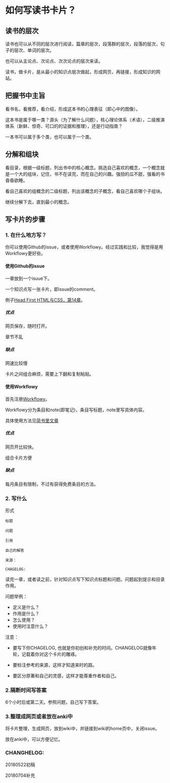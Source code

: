 # 如何写读书卡片？


## 读书的层次

读书也可以从不同的层次进行阅读，篇章的层次，段落群的层次，段落的层次，句子的层次、单词的层次。

也可以从主论点、次论点、次次论点的层次来读。

读书，做卡片，是从最小的知识点层次做起，形成网页，再链接，形成知识的网站。

## 把握书中主旨

看书名，看推荐，看介绍，形成这本书的心理表征（即心中的图像）。

这本书是属于哪一类？源头（为了解什么问题），核心理论体系（术语），二级推演体系（新鲜、惊奇、可口的的证据和推理），还是行动指南？

一本书可以属于多个类，也可以属于一个类。

## 分解和组块

看目录，根据一级标题，列出书中的核心概念。挑选自己喜欢的概念，一个概念就是一个大的组块，记住，书不在读完，而在自己的兴趣。强扭的瓜不甜，强看的书昏昏欲睡。

看自己喜欢的组概念的二级标题，列出该概念的子概念，看自己喜欢哪个子组块。

继续分解下去，直到最小的概念。

## 写卡片的步骤

### 1. 在什么地方写？

你可以使用Github的issue，或者使用Workflowy。经过实践和比较，我觉得是用Workflowy更好些。

#### 使用Github的issue

一章放到一个isuue下。

一个知识点写一张卡片，即issue的comment。

例子[Head First HTML与CSS，第14章](https://github.com/zilongxuan001/LearnFreecode/issues/344)。

##### 优点

网页保存，随时打开。

章节不乱

##### 缺点

网速比较慢

卡片之间组合麻烦，需要上下翻和复制粘贴。

#### 使用Workflowy

首先注册[Workflowy](https://workflowy.com/invite/50e9a583.lnx)。

Workflowy分为条目和note(即笔记)，条目写标题，note里写具体内容。

具体使用方法见[简书里文章]()

##### 优点

网页开比较快。

组合卡片方便

##### 缺点

每月条目有限制，不过有获得免费条目的方法。

### 2. 写什么


形式

```
标题

问题

引用

自己的解答

来源：

CHAGELOG:

```

读完一章，或者读之前，针对知识点写下知识点标题和问题。问题起到提示和目录作用。

问题举例：

* 定义是什么？
* 作用是什么？
* 怎么使用？
* 使用时注意什么？


注意：

* 要写下你CHAGELOG, 也就是你初创和补充的时间。CHANGELOG就像年轮，记载着你对这个卡片的雕琢。

* 要标注参考的来源，这样才知道来时的路。

* 要区分原著和自己的灵感，这样才能尊重作者和自己。


### 2.隔断时间写答案

6个小时后或第二天。参照问题，自己写下答案。

### 3.整理成网页或者放在anki中

将卡片整理，生成网页，放到wiki中，并链接到wiki的home页中，关闭issue。


放在anki中，可以方便记忆。







### CHANGHELOG:

20180522初稿 

20180704补充
